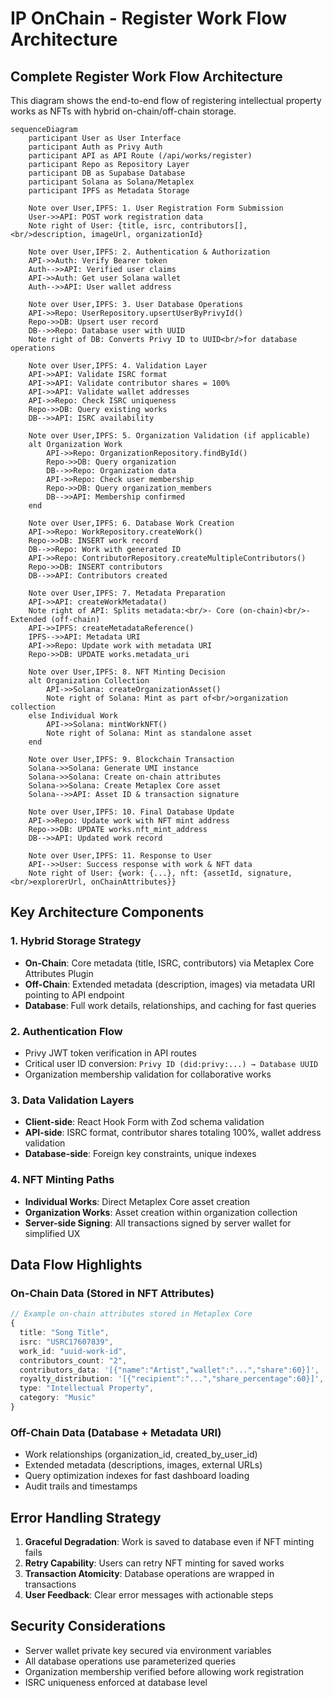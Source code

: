 # IP OnChain - Register Work Flow Architecture

## Complete Register Work Flow Architecture

This diagram shows the end-to-end flow of registering intellectual property works as NFTs with hybrid on-chain/off-chain storage.

```mermaid
sequenceDiagram
    participant User as User Interface
    participant Auth as Privy Auth
    participant API as API Route (/api/works/register)
    participant Repo as Repository Layer
    participant DB as Supabase Database
    participant Solana as Solana/Metaplex
    participant IPFS as Metadata Storage

    Note over User,IPFS: 1. User Registration Form Submission
    User->>API: POST work registration data
    Note right of User: {title, isrc, contributors[], <br/>description, imageUrl, organizationId}

    Note over User,IPFS: 2. Authentication & Authorization
    API->>Auth: Verify Bearer token
    Auth-->>API: Verified user claims
    API->>Auth: Get user Solana wallet
    Auth-->>API: User wallet address

    Note over User,IPFS: 3. User Database Operations
    API->>Repo: UserRepository.upsertUserByPrivyId()
    Repo->>DB: Upsert user record
    DB-->>Repo: Database user with UUID
    Note right of DB: Converts Privy ID to UUID<br/>for database operations

    Note over User,IPFS: 4. Validation Layer
    API->>API: Validate ISRC format
    API->>API: Validate contributor shares = 100%
    API->>API: Validate wallet addresses
    API->>Repo: Check ISRC uniqueness
    Repo->>DB: Query existing works
    DB-->>API: ISRC availability

    Note over User,IPFS: 5. Organization Validation (if applicable)
    alt Organization Work
        API->>Repo: OrganizationRepository.findById()
        Repo->>DB: Query organization
        DB-->>Repo: Organization data
        API->>Repo: Check user membership
        Repo->>DB: Query organization_members
        DB-->>API: Membership confirmed
    end

    Note over User,IPFS: 6. Database Work Creation
    API->>Repo: WorkRepository.createWork()
    Repo->>DB: INSERT work record
    DB-->>Repo: Work with generated ID
    API->>Repo: ContributorRepository.createMultipleContributors()
    Repo->>DB: INSERT contributors
    DB-->>API: Contributors created

    Note over User,IPFS: 7. Metadata Preparation
    API->>API: createWorkMetadata()
    Note right of API: Splits metadata:<br/>- Core (on-chain)<br/>- Extended (off-chain)
    API->>IPFS: createMetadataReference()
    IPFS-->>API: Metadata URI
    API->>Repo: Update work with metadata URI
    Repo->>DB: UPDATE works.metadata_uri

    Note over User,IPFS: 8. NFT Minting Decision
    alt Organization Collection
        API->>Solana: createOrganizationAsset()
        Note right of Solana: Mint as part of<br/>organization collection
    else Individual Work
        API->>Solana: mintWorkNFT()
        Note right of Solana: Mint as standalone asset
    end

    Note over User,IPFS: 9. Blockchain Transaction
    Solana->>Solana: Generate UMI instance
    Solana->>Solana: Create on-chain attributes
    Solana->>Solana: Create Metaplex Core asset
    Solana-->>API: Asset ID & transaction signature

    Note over User,IPFS: 10. Final Database Update
    API->>Repo: Update work with NFT mint address
    Repo->>DB: UPDATE works.nft_mint_address
    DB-->>API: Updated work record

    Note over User,IPFS: 11. Response to User
    API-->>User: Success response with work & NFT data
    Note right of User: {work: {...}, nft: {assetId, signature, <br/>explorerUrl, onChainAttributes}}
```

## Key Architecture Components

### 1. Hybrid Storage Strategy
- **On-Chain**: Core metadata (title, ISRC, contributors) via Metaplex Core Attributes Plugin
- **Off-Chain**: Extended metadata (description, images) via metadata URI pointing to API endpoint
- **Database**: Full work details, relationships, and caching for fast queries

### 2. Authentication Flow
- Privy JWT token verification in API routes
- Critical user ID conversion: `Privy ID (did:privy:...) → Database UUID`
- Organization membership validation for collaborative works

### 3. Data Validation Layers
- **Client-side**: React Hook Form with Zod schema validation
- **API-side**: ISRC format, contributor shares totaling 100%, wallet address validation
- **Database-side**: Foreign key constraints, unique indexes

### 4. NFT Minting Paths
- **Individual Works**: Direct Metaplex Core asset creation
- **Organization Works**: Asset creation within organization collection
- **Server-side Signing**: All transactions signed by server wallet for simplified UX

## Data Flow Highlights

### On-Chain Data (Stored in NFT Attributes)
```typescript
// Example on-chain attributes stored in Metaplex Core
{
  title: "Song Title",
  isrc: "USRC17607839",
  work_id: "uuid-work-id",
  contributors_count: "2",
  contributors_data: '[{"name":"Artist","wallet":"...","share":60}]',
  royalty_distribution: '[{"recipient":"...","share_percentage":60}]',
  type: "Intellectual Property",
  category: "Music"
}
```

### Off-Chain Data (Database + Metadata URI)
- Work relationships (organization_id, created_by_user_id)
- Extended metadata (descriptions, images, external URLs)
- Query optimization indexes for fast dashboard loading
- Audit trails and timestamps

## Error Handling Strategy

1. **Graceful Degradation**: Work is saved to database even if NFT minting fails
2. **Retry Capability**: Users can retry NFT minting for saved works
3. **Transaction Atomicity**: Database operations are wrapped in transactions
4. **User Feedback**: Clear error messages with actionable steps

## Security Considerations

- Server wallet private key secured via environment variables
- All database operations use parameterized queries
- Organization membership verified before allowing work registration
- ISRC uniqueness enforced at database level
